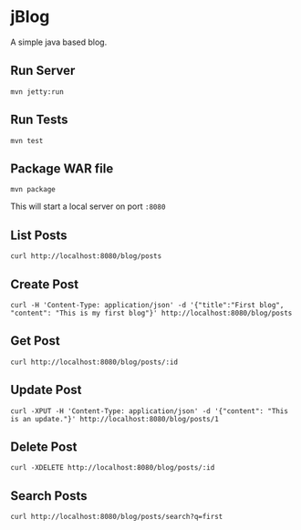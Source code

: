 # jBlog
A simple java based blog.

## Run Server

`mvn jetty:run`

## Run Tests

`mvn test`

## Package WAR file

`mvn package`

This will start a local server on port `:8080`

## List Posts

`curl http://localhost:8080/blog/posts`

## Create Post

`curl -H 'Content-Type: application/json' -d '{"title":"First blog", "content": "This is my first blog"}' http://localhost:8080/blog/posts`

## Get Post

`curl http://localhost:8080/blog/posts/:id`

## Update Post

`curl -XPUT -H 'Content-Type: application/json' -d '{"content": "This is an update."}' http://localhost:8080/blog/posts/1`

## Delete Post

`curl -XDELETE http://localhost:8080/blog/posts/:id`

## Search Posts

`curl http://localhost:8080/blog/posts/search?q=first`
